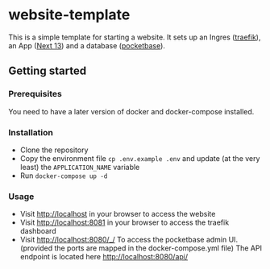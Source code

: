 # website-template

This is a simple template for starting a website. It sets up an Ingres ([traefik](https://traefik.io/traefik/)), an App ([Next 13](https://nextjs.org/)) and a database ([pocketbase](https://pocketbase.io/)).

## Getting started

### Prerequisites

You need to have a later version of docker and docker-compose installed.

### Installation

  - Clone the repository
  - Copy the environment file `cp .env.example .env` and update (at the very least) the `APPLICATION_NAME` variable
  - Run `docker-compose up -d`

### Usage

  - Visit [http://localhost](http://localhost) in your browser to access the website
  - Visit [http://localhost:8081](http://localhost:8081) in your browser to access the traefik dashboard
  - Visit [http://localhost:8080/_/](http://localhost:8080/_/) To  access the pocketbase admin UI. (provided the ports are mapped in the docker-compose.yml file) The API endpoint is located here [http://localhost:8080/api/](http://localhost:8080/api/)

